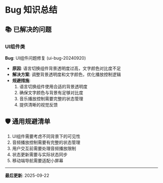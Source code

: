 # Bug 知识总结

## 📚 已解决的问题

### UI组件类
**Bug**: UI组件问题修复 (ui-bug-20240920)
- **原因**: 语言切换组件背景透明度过高，文字颜色对比度不足
- **解决方案**: 调整背景透明度和文字颜色，优化播放控制逻辑
- **规避措施**:
  1. 语言切换组件使用合适的背景透明度
  2. 确保文字颜色与背景有足够对比度
  3. 音乐播放控制需要完整的状态管理
  4. 提供清晰的视觉反馈

## 🛡️ 通用规避清单
1. UI组件需要考虑不同背景下的可见性
2. 音频播放控制需要有完整的状态管理
3. 用户交互前需要处理音频播放限制
4. 状态更新需要与实际状态同步
5. 移动端导航需要适配小屏幕

---
**最后更新**: 2025-09-22